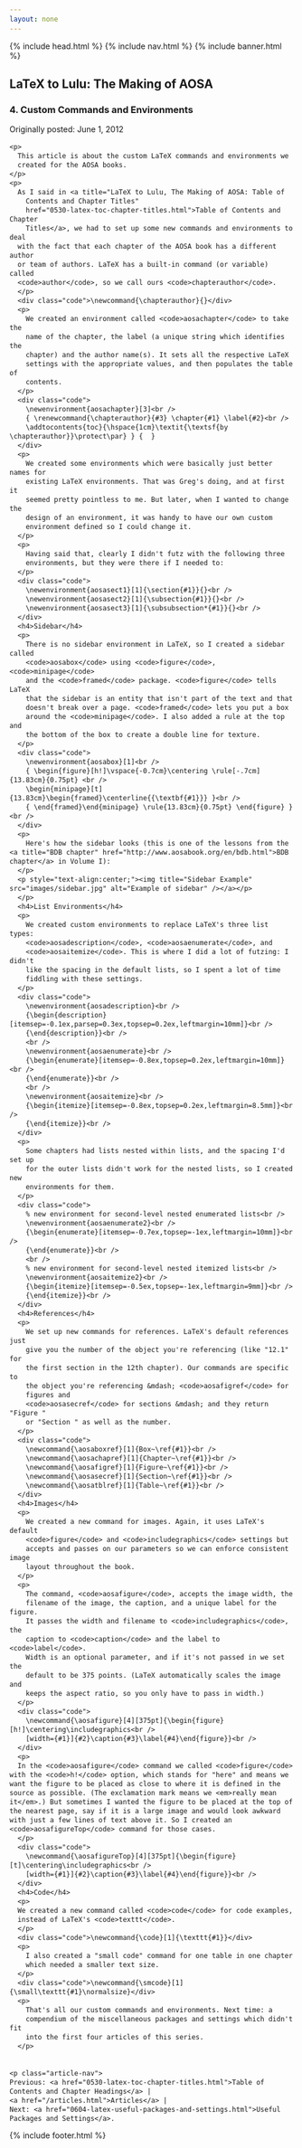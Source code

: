 ```yaml
---
layout: none
---
```

<html>
<head>
  {% include head.html %}
</head>

<body>
  {% include nav.html %}
  {% include banner.html %}

  <section class="content box">
    <h2 id="top">LaTeX to Lulu: The Making of AOSA</h2>
    <h3 class="l2l">4. Custom Commands and Environments</h3>
    <p class="pubdate">Originally posted: June 1, 2012</p>

    <p>
      This article is about the custom LaTeX commands and environments we
      created for the AOSA books.
    </p>
    <p>
      As I said in <a title="LaTeX to Lulu, The Making of AOSA: Table of
        Contents and Chapter Titles"
        href="0530-latex-toc-chapter-titles.html">Table of Contents and Chapter
        Titles</a>, we had to set up some new commands and environments to deal
      with the fact that each chapter of the AOSA book has a different author
      or team of authors. LaTeX has a built-in command (or variable) called
      <code>author</code>, so we call ours <code>chapterauthor</code>.
      </p>
      <div class="code">\newcommand{\chapterauthor}{}</div>
      <p>
        We created an environment called <code>aosachapter</code> to take the
        name of the chapter, the label (a unique string which identifies the
        chapter) and the author name(s). It sets all the respective LaTeX
        settings with the appropriate values, and then populates the table of
        contents.
      </p>
      <div class="code">
        \newenvironment{aosachapter}[3]<br />
        { \renewcommand{\chapterauthor}{#3} \chapter{#1} \label{#2}<br />
        \addtocontents{toc}{\hspace{1cm}\textit{\textsf{by \chapterauthor}}\protect\par} } {  }
      </div>
      <p>
        We created some environments which were basically just better names for
        existing LaTeX environments. That was Greg's doing, and at first it
        seemed pretty pointless to me. But later, when I wanted to change the
        design of an environment, it was handy to have our own custom
        environment defined so I could change it.
      </p>
      <p>
        Having said that, clearly I didn't futz with the following three
        environments, but they were there if I needed to:
      </p>
      <div class="code">
        \newenvironment{aosasect1}[1]{\section{#1}}{}<br />
        \newenvironment{aosasect2}[1]{\subsection{#1}}{}<br />
        \newenvironment{aosasect3}[1]{\subsubsection*{#1}}{}<br />
      </div>
      <h4>Sidebar</h4>
      <p>
        There is no sidebar environment in LaTeX, so I created a sidebar called
        <code>aosabox</code> using <code>figure</code>, <code>minipage</code>
        and the <code>framed</code> package. <code>figure</code> tells LaTeX
        that the sidebar is an entity that isn't part of the text and that
        doesn't break over a page. <code>framed</code> lets you put a box
        around the <code>minipage</code>. I also added a rule at the top and
        the bottom of the box to create a double line for texture.
      </p>
      <div class="code">
        \newenvironment{aosabox}[1]<br />
        { \begin{figure}[h!]\vspace{-0.7cm}\centering \rule[-.7cm]{13.83cm}{0.75pt} <br />
        \begin{minipage}[t]{13.83cm}\begin{framed}\centerline{{\textbf{#1}}} }<br />
        { \end{framed}\end{minipage} \rule{13.83cm}{0.75pt} \end{figure} }<br />
      </div>
      <p>
        Here's how the sidebar looks (this is one of the lessons from the <a title="BDB chapter" href="http://www.aosabook.org/en/bdb.html">BDB chapter</a> in Volume I):
      </p>
      <p style="text-align:center;"><img title="Sidebar Example" src="images/sidebar.jpg" alt="Example of sidebar" /></a></p>
      </p>
      <h4>List Environments</h4>
      <p>
        We created custom environments to replace LaTeX's three list types:
        <code>aosadescription</code>, <code>aosaenumerate</code>, and
        <code>aosaitemize</code>. This is where I did a lot of futzing: I didn't
        like the spacing in the default lists, so I spent a lot of time
        fiddling with these settings.
      </p>
      <div class="code">
        \newenvironment{aosadescription}<br />
        {\begin{description}[itemsep=-0.1ex,parsep=0.3ex,topsep=0.2ex,leftmargin=10mm]}<br />
        {\end{description}}<br />
        <br />
        \newenvironment{aosaenumerate}<br />
        {\begin{enumerate}[itemsep=-0.8ex,topsep=0.2ex,leftmargin=10mm]}<br />
        {\end{enumerate}}<br />
        <br />
        \newenvironment{aosaitemize}<br />
        {\begin{itemize}[itemsep=-0.8ex,topsep=0.2ex,leftmargin=8.5mm]}<br />
        {\end{itemize}}<br />
      </div>
      <p>
        Some chapters had lists nested within lists, and the spacing I'd set up
        for the outer lists didn't work for the nested lists, so I created new
        environments for them.
      </p>
      <div class="code">
        % new environment for second-level nested enumerated lists<br />
        \newenvironment{aosaenumerate2}<br />
        {\begin{enumerate}[itemsep=-0.7ex,topsep=-1ex,leftmargin=10mm]}<br />
        {\end{enumerate}}<br />
        <br />
        % new environment for second-level nested itemized lists<br />
        \newenvironment{aosaitemize2}<br />
        {\begin{itemize}[itemsep=-0.5ex,topsep=-1ex,leftmargin=9mm]}<br />
        {\end{itemize}}<br />
      </div>
      <h4>References</h4>
      <p>
        We set up new commands for references. LaTeX's default references just
        give you the number of the object you're referencing (like "12.1" for
        the first section in the 12th chapter). Our commands are specific to
        the object you're referencing &mdash; <code>aosafigref</code> for
        figures and
        <code>aosasecref</code> for sections &mdash; and they return "Figure "
        or "Section " as well as the number.
      </p>
      <div class="code">
        \newcommand{\aosaboxref}[1]{Box~\ref{#1}}<br />
        \newcommand{\aosachapref}[1]{Chapter~\ref{#1}}<br />
        \newcommand{\aosafigref}[1]{Figure~\ref{#1}}<br />
        \newcommand{\aosasecref}[1]{Section~\ref{#1}}<br />
        \newcommand{\aosatblref}[1]{Table~\ref{#1}}<br />
      </div>
      <h4>Images</h4>
      <p>
        We created a new command for images. Again, it uses LaTeX's default
        <code>figure</code> and <code>includegraphics</code> settings but
        accepts and passes on our parameters so we can enforce consistent image
        layout throughout the book.
      </p>
      <p>
        The command, <code>aosafigure</code>, accepts the image width, the
        filename of the image, the caption, and a unique label for the figure.
        It passes the width and filename to <code>includegraphics</code>, the
        caption to <code>caption</code> and the label to <code>label</code>.
        Width is an optional parameter, and if it's not passed in we set the
        default to be 375 points. (LaTeX automatically scales the image and
        keeps the aspect ratio, so you only have to pass in width.)
      </p>
      <div class="code">
        \newcommand{\aosafigure}[4][375pt]{\begin{figure}[h!]\centering\includegraphics<br />
        [width={#1}]{#2}\caption{#3}\label{#4}\end{figure}}<br />
      </div>
      <p>
      In the <code>aosafigure</code> command we called <code>figure</code> with the <code>h!</code> option, which stands for "here" and means we want the figure to be placed as close to where it is defined in the source as possible. (The exclamation mark means we <em>really mean it</em>.) But sometimes I wanted the figure to be placed at the top of the nearest page, say if it is a large image and would look awkward with just a few lines of text above it. So I created an <code>aosafigureTop</code> command for those cases.
      </p>
      <div class="code">
        \newcommand{\aosafigureTop}[4][375pt]{\begin{figure}[t]\centering\includegraphics<br />
        [width={#1}]{#2}\caption{#3}\label{#4}\end{figure}}<br />
      </div>
      <h4>Code</h4>
      <p>
      We created a new command called <code>code</code> for code examples, 
      instead of LaTeX's <code>texttt</code>.
      </p>
      <div class="code">\newcommand{\code}[1]{\texttt{#1}}</div>
      <p>
        I also created a "small code" command for one table in one chapter
        which needed a smaller text size.
      </p>
      <div class="code">\newcommand{\smcode}[1]{\small\texttt{#1}\normalsize}</div>
      <p>
        That's all our custom commands and environments. Next time: a
        compendium of the miscellaneous packages and settings which didn't fit
        into the first four articles of this series.
      </p>


    <p class="article-nav">
    Previous: <a href="0530-latex-toc-chapter-titles.html">Table of Contents and Chapter Headings</a> |
    <a href="/articles.html">Articles</a> | 
    Next: <a href="0604-latex-useful-packages-and-settings.html">Useful Packages and Settings</a>.
   </p>
  </section>

  {% include footer.html %}

</body>
</html>
